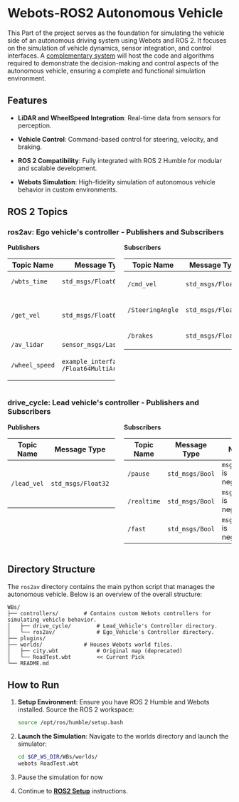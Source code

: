 # Webots-ROS2 Autonomous Vehicle

This Part of the project serves as the foundation for simulating the vehicle side of an autonomous driving system using Webots and ROS 2. It focuses on the simulation of vehicle dynamics, sensor integration, and control interfaces. A [complementary system](../Grad_ws/) will host the code and algorithms required to demonstrate the decision-making and control aspects of the autonomous vehicle, ensuring a complete and functional simulation environment.

## Features

- **LiDAR and WheelSpeed Integration**: Real-time data from sensors for perception.

- **Vehicle Control**: Command-based control for steering, velocity, and braking.

- **ROS 2 Compatibility**: Fully integrated with ROS 2 Humble for modular and scalable development.

- **Webots Simulation**: High-fidelity simulation of autonomous vehicle behavior in custom environments.

## ROS 2 Topics

### ros2av: Ego vehicle's controller - Publishers and Subscribers

<div style="display: flex; justify-content: space-between;">

<div style="width: 48%;">
<strong>Publishers</strong>

| Topic Name | Message Type | Description |
| --- | --- | --- |
| `/wbts_time` | `std_msgs/Float64` | Simulation timestamp |
| `/get_vel` | `std_msgs/Float64` | Ego Vehicle's Velocity<br>Used for plots only |
| `/av_lidar` | `sensor_msgs/LaserScan` | LiDAR data |
| `/wheel_speed` | `example_interfaces`<br>`/Float64MultiArray` | Right and left wheel speed data |
</div>

<div style="width: 48%;">
<strong>Subscribers</strong>

| Topic Name | Message Type | Notes |
| --- | --- | --- |
| `/cmd_vel` | `std_msgs/Float64` | Range `(-20.0 : 100)` |
| `/SteeringAngle` | `std_msgs/Float64` | Range `(-0.5 : 0.5)` |
| `/brakes` | `std_msgs/Float64` | Range `(0 : 1)` |
</div>

</div>

### drive_cycle: Lead vehicle's controller - Publishers and Subscribers

<div style="display: flex; justify-content: space-between;">

<div style="width: 48%;">
<strong>Publishers</strong>

| Topic Name | Message Type | Description |
| --- | --- | --- |
| `/lead_vel` | `std_msgs/Float32` | Lead Vehicle's Velocity<br>Used for plots only |
</div>

<div style="width: 48%;">
<strong>Subscribers</strong>

| Topic Name | Message Type | Notes |
| --- | --- | --- |
| `/pause` | `std_msgs/Bool` | `msg.data` is neglected |
| `/realtime` | `std_msgs/Bool` | `msg.data` is neglected |
| `/fast` | `std_msgs/Bool` | `msg.data` is neglected |
</div>

</div>

## Directory Structure

The `ros2av` directory contains the main python script that manages the autonomous vehicle. Below is an overview of the overall structure:
```plaintext
WBs/
├── controllers/        # Contains custom Webots controllers for simulating vehicle behavior.
│   ├── drive_cycle/        # Lead_Vehicle's Controller directory.
│   └── ros2av/             # Ego_Vehicle's Controller directory.
├── plugins/
├── worlds/             # Houses Webots world files.
│   ├── city.wbt            # Original map (deprecated)
│   └── RoadTest.wbt        << Current Pick
└── README.md
```

## How to Run

1. **Setup Environment**:
    Ensure you have ROS 2 Humble and Webots installed. Source the ROS 2 workspace:
    ```bash
    source /opt/ros/humble/setup.bash
    ```
2. **Launch the Simulation**: 
    Navigate to the worlds directory and launch the simulator:
    ```bash
    cd $GP_WS_DIR/WBs/worlds/
    webots RoadTest.wbt
    ```

3. Pause the simulation for now

3. Continue to [**ROS2 Setup**](../Grad_ws/README.md#how-to-run) instructions.
